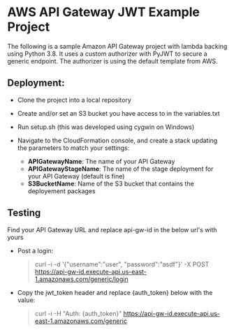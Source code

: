 # AWS API Gateway JWT Example Project

The following is a sample Amazon API Gateway project with lambda backing using Python 3.8. It uses a custom authorizer with PyJWT to secure a generic endpoint. The authorizer is using the default template from AWS.

## Deployment:
- Clone the project into a local repository
- Create and/or set an S3 bucket you have access to in the variables.txt
- Run setup.sh (this was developed using cygwin on Windows)
- Navigate to the CloudFormation console, and create a stack updating the parameters to match your settings:
    
    - **APIGatewayName**: The name of your API Gateway
    - **APIGatewayStageName**: The name of the stage deployment for your API Gateway (default is fine)
    - **S3BucketName**: Name of the S3 bucket that contains the deployement packages
    

## Testing
Find your API Gateway URL and replace api-gw-id in the below url's with yours
- Post a login: 
    > curl -i -d '{"username":"user", "password":"asdf"}' -X POST https://api-gw-id.execute-api.us-east-1.amazonaws.com/generic/login
- Copy the jwt_token header and replace {auth_token} below with the value:
    > curl -i -H "Auth: {auth_token}" https://api-gw-id.execute-api.us-east-1.amazonaws.com/generic